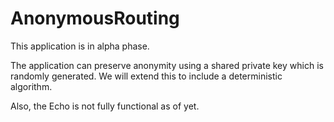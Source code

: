 # AnonymousRouting
This application is in alpha phase.

The application can preserve anonymity using a shared private key which is randomly generated. 
We will extend this to include a deterministic algorithm.

Also, the Echo is not fully functional as of yet.

